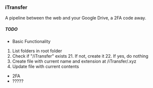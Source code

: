 ### iTransfer

A pipeline between the web and your Google Drive, a 2FA code away.

##### TODO
* Basic Functionality
1. List folders in root folder
2. Check if "/iTransfer" exists
    21. If not, create it
    22. If yes, do nothing
3. Create file with current name and extension at /iTransfer/<namefile>.xyz
4. Update file with current contents

* 2FA 
* ?????
